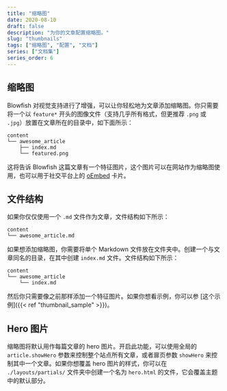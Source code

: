 ```yaml
---
title: "缩略图"
date: 2020-08-10
draft: false
description: "为你的文章配置缩略图。"
slug: "thumbnails"
tags: ["缩略图", "配置", "文档"]
series: ["文档集"]
series_order: 6
---
```


## 缩略图

Blowfish 对视觉支持进行了增强，可以让你轻松地为文章添加缩略图。你只需要将一个以 `feature*` 开头的图像文件（支持几乎所有格式，但更推荐 `.png` 或 `.jpg`）放置在文章所在的目录中，如下面所示：

```shell
content
└── awesome_article
    ├── index.md
    └── featured.png
```

这将告诉 Blowfish 这篇文章有一个特征图片，这个图片可以在网站作为缩略图使用，也可以用于社交平台上的 <a target="_blank" href="https://oembed.com/">oEmbed</a> 卡片。

## 文件结构

如果你仅仅使用一个 `.md` 文件作为文章，文件结构如下所示：

```shell
content
└── awesome_article.md
```

如果想添加缩略图，你需要将单个 Markdown 文件放在文件夹中。创建一个与文章同名的目录，在其中创建 `index.md` 文件。文件结构如下所示：

```shell
content
└── awesome_article
    └── index.md
```

然后你只需要像之前那样添加一个特征图片。如果你想看示例，你可以参 [这个示例]({{< ref "thumbnail_sample" >}})。

## Hero 图片

缩略图将默认用作每篇文章的 hero 图片。开启此功能，可以使用全局的 `article.showHero` 参数来控制整个站点所有文章，或者扉页参数 `showHero` 来控制其中一个文章。如果你想覆盖 hero 图片的样式，你可以在 `./layouts/partials/` 文件夹中创建一个名为 `hero.html` 的文件，它会覆盖主题中的默认部分。

